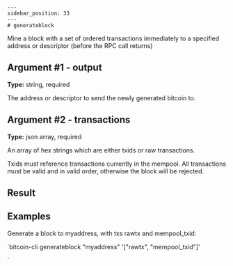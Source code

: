 
    ---
    sidebar_position: 33
    ---
    # generateblock

Mine a block with a set of ordered transactions immediately to a specified address or descriptor (before the RPC call returns)

## Argument #1 - output

**Type:** string, required

The address or descriptor to send the newly generated bitcoin to.

## Argument #2 - transactions

**Type:** json array, required

An array of hex strings which are either txids or raw transactions.

Txids must reference transactions currently in the mempool. All transactions must be valid and in valid order, otherwise the block will be rejected.

## Result

## Examples

Generate a block to myaddress, with txs rawtx and mempool\_txid:

`bitcoin-cli generateblock "myaddress" '["rawtx", "mempool_txid"]'

`